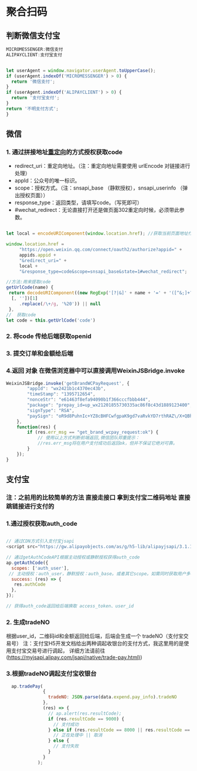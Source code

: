 # 聚合扫码

## 判断微信支付宝

```javascript
MICROMESSENGER:微信支付
ALIPAYCLIENT:支付宝支付


let userAgent = window.navigator.userAgent.toUpperCase();
if (userAgent.indexOf('MICROMESSENGER') > 0) {
  return '微信支付';
}
if (userAgent.indexOf('ALIPAYCLIENT') > 0) {
  return '支付宝支付';
}
return '不明支付方式';
}


```

## 微信

### 1. 通过拼接地址[重定向](https://so.csdn.net/so/search?q=%E9%87%8D%E5%AE%9A%E5%90%91&spm=1001.2101.3001.7020)的方式授权获取code

- redirect_uri：重定向地址。（注：重定向地址需要使用 urlEncode 对链接进行处理）
- appId：公众号的唯一标识。
- scope：授权方式。（注：snsapi_base （静默授权），snsapi_userinfo （弹出授权页面））
- response_type：返回类型，请填写code。（写死即可）
- #wechat_redirect：无论直接打开还是做页面302重定向时候，必须带此参数。

```javascript

let local = encodeURIComponent(window.location.href); //获取当前页面地址作为回调地址

window.location.href =
     "https://open.weixin.qq.com/connect/oauth2/authorize?appid=" +
     appids.appid +
     "&redirect_uri=" +
     local +
     "&response_type=code&scope=snsapi_base&state=1#wechat_redirect";

//方法:用来提取code
getUrlCode(name) {
 return decodeURIComponent((new RegExp('[?|&]' + name + '=' + '([^&;]+?)(&|#|;|$)').exec(location.href) ||
  [, ''])[1]
     .replace(/\+/g, '%20')) || null
 },
//  获取code
let code = this.getUrlCode('code')
```

### 2. 将code 传给后端获取openid

### 3. 提交订单和金额给后端

### 4.返回  对象 在微信浏览器中可以直接调用WeixinJSBridge.invoke

```javascript
WeixinJSBridge.invoke('getBrandWCPayRequest', {
        "appId": "wx2421b1c4370ec43b",
        "timeStamp": "1395712654",
        "nonceStr": "e61463f8efa94090b1f366cccfbbb444",
        "package": "prepay_id=up_wx21201855730335ac86f8c43d1889123400",
        "signType": "RSA",
        "paySign": "oR9d8PuhnIc+YZ8cBHFCwfgpaK9gd7vaRvkYD7rthRAZ\/X+QBhcCYL21N7cHCTUxbQ+EAt6Uy+lwSN22f5YZvI45MLko8Pfso0jm46v5hqcVwrk6uddkGuT+Cdvu4WBqDzaDjnNa5UK3GfE1Wfl2gHxIIY5lLdUgWFts17D4WuolLLkiFZV+JSHMvH7eaLdT9N5GBovBwu5yYKUR7skR8Fu+LozcSqQixnlEZUfyE55feLOQTUYzLmR9pNtPbPsu6WVhbNHMS3Ss2+AehHvz+n64GDmXxbX++IOBvm2olHu3PsOUGRwhudhVf7UcGcunXt8cqNjKNqZLhLw4jq\/xDg==" //微信签名
    },
    function(res) {
        if (res.err_msg == "get_brand_wcpay_request:ok") {
            // 使用以上方式判断前端返回,微信团队郑重提示：
            //res.err_msg将在用户支付成功后返回ok，但并不保证它绝对可靠。
        }
    });
}
```

## 支付宝

### 注：之前用的比较简单的方法 直接走接口 拿到支付宝二维码地址  直接跳链接进行支付的

### 1.通过授权获取auth_code

```javascript

// 通过CDN方式引入支付宝jsapi
<script src="https://gw.alipayobjects.com/as/g/h5-lib/alipayjsapi/3.1.1/alipayjsapi.min.js"></script>

// 通过getAuthCodeAPI根据主动授权或静默授权获得auth_code
ap.getAuthCode({
  scopes: ['auth_user'],
 // 主动授权：auth_user，静默授权：auth_base。或者其它scope。如需同时获取用户多项授权，可在 scopes 中传入多个 scope 值。
  success: (res) => {
   res.authCode
  },
});

// 获得auth_code返回给后端换取 access_token、user_id
```

### 2. 生成tradeNO

根据user_id，二维码id和金额返回给后端，后端会生成一个 tradeNO（支付宝交易号）
注：支付宝H5开发文档给出两种调起收银台的支付方式，我这里用的是使用支付宝交易号进行调起，
详细方法请前往([https://myjsapi.alipay.com/jsapi/native/trade-pay.html)](https://myjsapi.alipay.com/jsapi/native/trade-pay.html))

### 3.根据tradeNO调起支付宝收银台

```javascript
  ap.tradePay(
              {
                tradeNO: JSON.parse(data.expend.pay_info).tradeNO
              },
              (res) => {
                // ap.alert(res.resultCode);
                if (res.resultCode == 9000) {
                  // 支付成功
                } else if (res.resultCode == 8000 || res.resultCode == 6001) {
                  // 正在处理中 || 取消
                } else {
                  // 支付失败
                }
              }
            );

```
